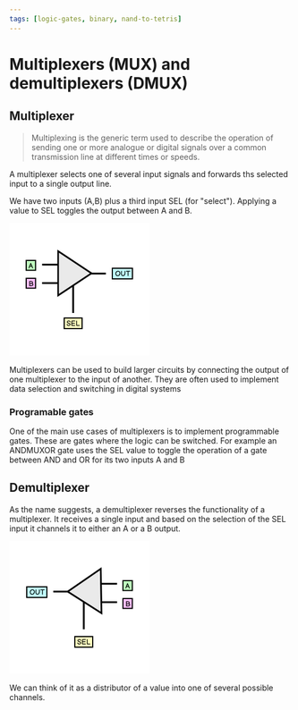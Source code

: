 ```yaml
---
tags: [logic-gates, binary, nand-to-tetris]
---
```


# Multiplexers (MUX) and demultiplexers (DMUX)

## Multiplexer

> Multiplexing is the generic term used to describe the operation of sending one
> or more analogue or digital signals over a common transmission line at
> different times or speeds.

A multiplexer selects one of several input signals and forwards ths selected
input to a single output line.

We have two inputs (A,B) plus a third input SEL (for "select"). Applying a value
to SEL toggles the output between A and B.

![](static/MUX.png)

Multiplexers can be used to build larger circuits by connecting the output of
one multiplexer to the input of another. They are often used to implement data
selection and switching in digital systems

### Programable gates

One of the main use cases of multiplexers is to implement programmable gates.
These are gates where the logic can be switched. For example an ANDMUXOR gate
uses the SEL value to toggle the operation of a gate between AND and OR for its
two inputs A and B

## Demultiplexer

As the name suggests, a demultiplexer reverses the functionality of a
multiplexer. It receives a single input and based on the selection of the SEL
input it channels it to either an A or a B output.

![](static/DMUX.png)

We can think of it as a distributor of a value into one of several possible
channels.
